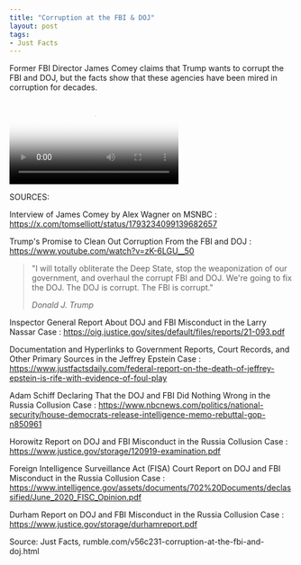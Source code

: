 ```yaml
---
title: "Corruption at the FBI & DOJ"
layout: post
tags:
- Just Facts
---
```


Former FBI Director James Comey claims that Trump wants to corrupt the FBI and DOJ, but the facts show that these agencies have been mired in corruption for decades.

<video controls src="https://www.glockspiel.com/impeach45/2024-07-10-epstein-v-trump.mp4" poster="https://www.glockspiel.com/impeach45/2024-07-10-epstein-v-trump.jpg">
</video>


SOURCES:

Interview of James Comey by Alex Wagner on MSNBC
: https://x.com/tomselliott/status/1793234099139682657

Trump's Promise to Clean Out Corruption From the FBI and DOJ
: https://www.youtube.com/watch?v=zK-6LGU__50

> "I will totally obliterate the Deep State, stop the weaponization of our government, and overhaul the corrupt FBI and DOJ. We're going to fix the DOJ. The DOJ is corrupt. The FBI is corrupt."
>
> <cite>Donald J. Trump</cite>

Inspector General Report About DOJ and FBI Misconduct in the Larry Nassar Case
: https://oig.justice.gov/sites/default/files/reports/21-093.pdf

Documentation and Hyperlinks to Government Reports, Court Records, and Other Primary Sources in the Jeffrey Epstein Case
: https://www.justfactsdaily.com/federal-report-on-the-death-of-jeffrey-epstein-is-rife-with-evidence-of-foul-play

Adam Schiff Declaring That the DOJ and FBI Did Nothing Wrong in the Russia Collusion Case
: https://www.nbcnews.com/politics/national-security/house-democrats-release-intelligence-memo-rebuttal-gop-n850961

Horowitz Report on DOJ and FBI Misconduct in the Russia Collusion Case
: https://www.justice.gov/storage/120919-examination.pdf

Foreign Intelligence Surveillance Act (FISA) Court Report on DOJ and FBI Misconduct in the Russia Collusion Case
: https://www.intelligence.gov/assets/documents/702%20Documents/declassified/June_2020_FISC_Opinion.pdf

Durham Report on DOJ and FBI Misconduct in the Russia Collusion Case
: https://www.justice.gov/storage/durhamreport.pdf

Source: Just Facts, rumble.com/v56c231-corruption-at-the-fbi-and-doj.html
